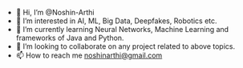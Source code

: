 - 👋 Hi, I’m @Noshin-Arthi
- 👀 I’m interested in AI, ML, Big Data, Deepfakes, Robotics etc. 
- 🌱 I’m currently learning Neural Networks, Machine Learning and frameworks of Java and Python.
- 💞️ I’m looking to collaborate on any project related to above topics.
- 📫 How to reach me noshinarthi@gmail.com
<!---
Noshin-Arthi/Noshin-Arthi is a ✨ special ✨ repository because its `README.md` (this file) appears on your GitHub profile.
You can click the Preview link to take a look at your changes.
--->
